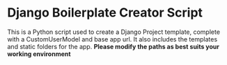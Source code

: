 # Django Boilerplate Creator Script
This is a Python script used to create a Django Project template, complete with a CustomUserModel and base app url.
It also includes the templates and static folders for the app.
**Please modify the paths as best suits your working environment**